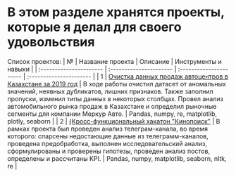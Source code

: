 # В этом разделе хранятся проекты, которые я делал для своего удовольствия
Список проектов:
| № | Название проекта | Описание | Инструменты и навыки |
| :---------------------- | :---------------------- | :---------------------- | :---------------------- |
| 1 | [Очистка данных продаж автоцентров в Казахстане за 2019 год](Analysis_of_the_car_market_in_Kazakhstan) | В ходе работы очистил датасет от аномальных значений, неявных дубликатов, лишних признаков. Также заполнил пропуски, изменил типы данных в некоторых столбцах. Провел анализ автомобильного рынка продаж в Казахстане и определил рыночные сегменты для компании Меркур Авто. | Pandas, numpy, re, matplotlib, plotly, seaborn |
| 2 | [{Кросс-функциональный хакатон "Кинопоиск"](Hackathon_from_Kinopoisk) | В рамках проекта был проведен анализ телеграм-канала, во время которого: спарсены недостающие данные из телеграмм-каналов, проведена предобработка, выполнен исследовательский анализ, сформулированы и проверены гипотезы, проведен анализ постов, определены и рассчитаны KPI. | Pandas, numpy, matplotlib, seaborn, nltk, re |

